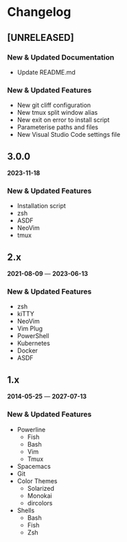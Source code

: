# Changelog

## [UNRELEASED]

### New & Updated Documentation
+ Update README.md

### New & Updated Features
+ New git cliff configuration
+ New tmux split window alias
+ New exit on error to install script
+ Parameterise paths and files
+ New Visual Studio Code settings file


## 3.0.0
**2023-11-18**
### New & Updated Features
+ Installation script
+ zsh
+ ASDF
+ NeoVim
+ tmux


## 2.x
**2021-08-09** — **2023-06-13**
### New & Updated Features
+ zsh
+ kiTTY
+ NeoVim
+ Vim Plug
+ PowerShell
+ Kubernetes
+ Docker
+ ASDF


## 1.x
**2014-05-25** — **2027-07-13**
### New & Updated Features
+ Powerline
    + Fish
    + Bash
    + Vim
    + Tmux
+ Spacemacs
+ Git
+ Color Themes
    + Solarized
    + Monokai
    + dircolors
+ Shells
    + Bash
    + Fish
    + Zsh


